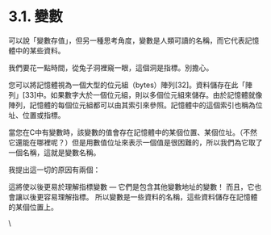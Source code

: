 # 3.1. 變數

可以說「變數存值」，但另一種思考角度，變數是人類可讀的名稱，而它代表記憶體中的某些資料。

我們要花一點時間，從兔子洞裡窺一眼，這個洞是指標。別擔心。

您可以將記憶體視為一個大型的位元組（bytes）陣列\[32]。資料儲存在此「陣列」\[33]中。如果數字大於一個位元組，則以多個位元組來儲存。由於記憶體就像陣列，記憶體的每個位元組都可以由其索引來參照。記憶體中的這個索引也稱為位址、位置或指標。

當您在C中有變數時，該變數的值會存在記憶體中的某個位置、某個位址。（不然它還能在哪裡呢？）但是用數值位址來表示一個值是很困難的，所以我們為它取了一個名稱，這就是變數名稱。

我提出這一切的原因有兩個：

這將使以後更易於理解指標變數 — 它們是包含其他變數地址的變數！ 而且，它也會讓以後更容易理解指標。 所以變數是一些資料的名稱，這些資料儲存在記憶體的某個位置上。

\




